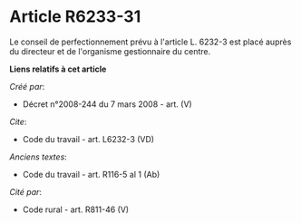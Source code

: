 # Article R6233-31

Le conseil de perfectionnement prévu à l'article L. 6232-3 est placé auprès du directeur et de l'organisme gestionnaire du
centre.

**Liens relatifs à cet article**

_Créé par_:

  - Décret n°2008-244 du 7 mars 2008 - art. (V)

_Cite_:

  - Code du travail - art. L6232-3 (VD)

_Anciens textes_:

  - Code du travail - art. R116-5 al 1 (Ab)

_Cité par_:

  - Code rural - art. R811-46 (V)
